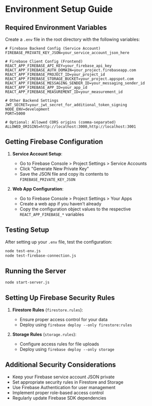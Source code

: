 # Environment Setup Guide

## Required Environment Variables

Create a `.env` file in the root directory with the following variables:

```env
# Firebase Backend Config (Service Account)
FIREBASE_PRIVATE_KEY_JSON=your_service_account_json_here

# Firebase Client Config (Frontend)
REACT_APP_FIREBASE_API_KEY=your_firebase_api_key
REACT_APP_FIREBASE_AUTH_DOMAIN=your_project.firebaseapp.com
REACT_APP_FIREBASE_PROJECT_ID=your_project_id
REACT_APP_FIREBASE_STORAGE_BUCKET=your_project.appspot.com
REACT_APP_FIREBASE_MESSAGING_SENDER_ID=your_messaging_sender_id
REACT_APP_FIREBASE_APP_ID=your_app_id
REACT_APP_FIREBASE_MEASUREMENT_ID=your_measurement_id

# Other Backend Settings
JWT_SECRET=your_jwt_secret_for_additional_token_signing
NODE_ENV=development
PORT=5000

# Optional: Allowed CORS origins (comma-separated)
ALLOWED_ORIGINS=http://localhost:3000,http://localhost:3001
```

## Getting Firebase Configuration

1. **Service Account Setup**:
   - Go to Firebase Console > Project Settings > Service Accounts
   - Click "Generate New Private Key"
   - Save the JSON file and copy its contents to `FIREBASE_PRIVATE_KEY_JSON`

2. **Web App Configuration**:
   - Go to Firebase Console > Project Settings > Your Apps
   - Create a web app if you haven't already
   - Copy the configuration object values to the respective `REACT_APP_FIREBASE_*` variables

## Testing Setup

After setting up your `.env` file, test the configuration:
```bash
node test-env.js
node test-firebase-connection.js
```

## Running the Server

```bash
node start-server.js
```

## Setting Up Firebase Security Rules

1. **Firestore Rules** (`firestore.rules`):
   - Ensure proper access control for your data
   - Deploy using `firebase deploy --only firestore:rules`

2. **Storage Rules** (`storage.rules`):
   - Configure access rules for file uploads
   - Deploy using `firebase deploy --only storage`

## Additional Security Considerations

- Keep your Firebase service account JSON private
- Set appropriate security rules in Firestore and Storage
- Use Firebase Authentication for user management
- Implement proper role-based access control
- Regularly update Firebase SDK dependencies
